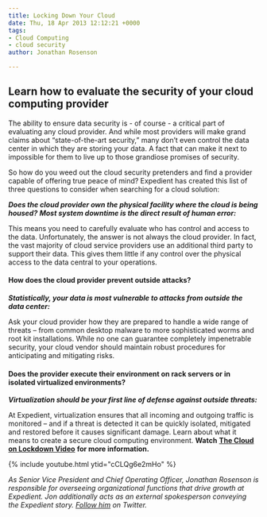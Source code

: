 ```yaml
---
title: Locking Down Your Cloud
date: Thu, 18 Apr 2013 12:12:21 +0000
tags:
- Cloud Computing
- cloud security
author: Jonathan Rosenson

---
```

## Learn how to evaluate the security of your cloud computing provider

The ability to ensure data security is - of course - a critical part of evaluating any cloud provider. And while most providers will make grand claims about “state-of-the-art security,” many don’t even control the data center in which they are storing your data. A fact that can make it next to impossible for them to live up to those grandiose promises of security.

So how do you weed out the cloud security pretenders and find a provider capable of offering true peace of mind? Expedient has created this list of three questions to consider when searching for a cloud solution:

**_Does the cloud provider own the physical facility where the cloud is being housed?_** **_Most system downtime is the direct result of human error:_**

This means you need to carefully evaluate who has control and access to the data. Unfortunately, the answer is not always the cloud provider. In fact, the vast majority of cloud service providers use an additional third party to support their data. This gives them little if any control over the physical access to the data central to your operations.

#### How does the cloud provider prevent outside attacks?

**_Statistically, your data is most vulnerable to attacks from outside the data center:_**

Ask your cloud provider how they are prepared to handle a wide range of threats – from common desktop malware to more sophisticated worms and root kit installations. While no one can guarantee completely impenetrable security, your cloud vendor should maintain robust procedures for anticipating and mitigating risks.

#### Does the provider execute their environment on rack servers or in isolated virtualized environments?

**_Virtualization should be your first line of defense against outside threats:_**

At Expedient, virtualization ensures that all incoming and outgoing traffic is monitored – and if a threat is detected it can be quickly isolated, mitigated and restored before it causes significant damage. Learn about what it means to create a secure cloud computing environment. **Watch** [**The Cloud on Lockdown Video**](http://www.youtube.com/watch?v=cCLQg6e2mHo) **for more information.**

{% include youtube.html ytid="cCLQg6e2mHo" %}

_As Senior Vice President and Chief Operating Officer, Jonathan Rosenson is responsible for overseeing organizational functions that drive growth at Expedient. Jon additionally acts as an external spokesperson conveying the Expedient story._ [_Follow him_](https://twitter.com/rosenson) _on Twitter._